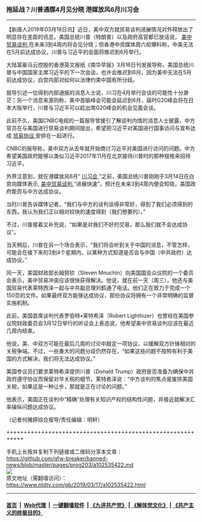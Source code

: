 ### 拖延战？川普通牒4月见分晓 港媒放风6月川习会
------------------------

<div class="post_content" itemprop="articleBody">
 <p>
  【新唐人2019年03月18日讯】近日，美中双方就贸易谈判进展情况对外释放出了明显存在差距的讯息。美国总统川普（特朗普）以及政府高官都已放话说，
  <a href="https://www.ntdtv.com/gb/34765.htm">
   美中贸易谈判
  </a>
  在未来3到4周内将会见分晓；但香港中资媒体周六却爆料称，中美无法在5月前达成协议，川普与习近平的会面将推迟到6月举行。
 </p>
 <p>
  大陆富豪马云控股的香港英文报纸《南华早报》3月16日刊发报导称，美国总统川普与中国国家主席习近平的下一次会谈，也许会推迟到6月，因为美中无法在5月前达成协议，白宫内部对如何以法律约束中国有所分歧。
 </p>
 <p>
  报导引述一位得到内部通报的消息人士说，川习在4月举行会谈的可能性十分渺茫；另一个消息来源则称，美中首脑峰会可能会延迟到6月，届时G20峰会将在日本大阪举行，川普与习近平可以趁出席G20峰会的机会见面会谈。
 </p>
 <p>
  此前不久，美国CNBC电视的一篇报导曾援引了解谈判内情的消息人士披露，中方官员在与美国进行贸易谈判期间提出，希望把习近平对美国进行国事访问与宣布达成
  <a href="https://www.ntdtv.com/gb/贸易协议.htm">
   贸易协议
  </a>
  安排在一起进行。
 </p>
 <p>
  CNBC的报导称，美中双方从去年就开始商讨习近平对美国进行访问的问题。中方希望美国政府能够以类似习近平2017年11月在北京接待川普时的那种规格来招待习近平。
 </p>
 <p>
  外界注意到，就在港媒放风6月“
  <a href="https://www.ntdtv.com/gb/川习会.htm">
   川习会
  </a>
  ”之前，美国总统川普刚刚于3月14日在白宫向媒体表示,
  <a href="https://www.ntdtv.com/gb/34765.htm">
   美中贸易谈判
  </a>
  “进展快速”，预计在未来3到4周内便会知晓，美国政府能否与中方达成协议。
 </p>
 <p>
  当时川普告诉媒体记者，“我们与中方的谈判谈得非常好，得到了我们必须得到的东西，我认为我们正以相对较快的速度得到（我们想要的）。”
 </p>
 <p>
  不过，川普接着又补充说，“如果是对我们不好的交易，那么我们就不会达成协议”。
 </p>
 <p>
  当天稍后，川普在另一个场合表示，“我们将会听到关于中国的消息，不管怎样，可能会在接下来的3到4个星期内，以某种方式知道是否会与中国（中共政府）达成协议。”
 </p>
 <p>
  同一天，美国财政部长姆努钦（Steven Mnuchin）向美国国会众议院的一个委员会表示，美中贸易冲突应该很快获得解决。他说，就在前一天（周三），他还与美国贸易代表莱特西泽一起与中共副总理刘鹤通了电话。他们正在致力于完成一个150页的文件。如果最终双方能够达成协议，那份协议将拥有一个非常明确的监督实施机制。
 </p>
 <p>
  此前，美国首席谈判代表罗伯特•莱特希泽（Robert Lighthizer）也曾经在美国参议院财政委员会3月12日举行的听证会上表态说，他希望美中贸易谈判应该在最近几周内结束。
 </p>
 <p>
  他说，美、中双方可能在最后几周的讨论中敲定一项协议，以缓解双方针锋相对的关税争端。不过，一些重大的问题分歧仍然存在，“如果这些问题不按照有利于美国的方式解决，我们将无法达成协议。”
 </p>
 <p>
  美国参议员们要求莱特希泽提供川普（Donald Trump）政府是否准备为确保中共政府遵守协议而保留对华关税的细节。莱特希泽说：“中方谈判的焦点是废除美国关税，如果这是一种让步，那就是正在讨论的问题。”
 </p>
 <p>
  他表示，美国正在谈判中“精确”处理有关知识产权的结构性问题，并接近就解决汇率操纵问题达成协议。
 </p>
 <p>
  （记者何雅婷综合报导/责任编辑：明轩）
 </p>
 <div class="single_ad">
 </div>
</div>

+++++++++++++++++++++++++++++++++++++++++++++++++++++++++++<br/><br/>
手机上长按并复制下列链接或二维码分享本文章：<br/>
https://github.com/gfw-breaker/banned-news/blob/master/pages/prog203/a102535422.md <br/>
<a href='https://github.com/gfw-breaker/banned-news/blob/master/pages/prog203/a102535422.md'><img src='https://github.com/gfw-breaker/banned-news/blob/master/pages/prog203/a102535422.md.png'/></a> <br/>
原文地址（需翻墙访问）：https://www.ntdtv.com/gb/2019/03/17/a102535422.html


------------------------
#### [首页](https://github.com/gfw-breaker/banned-news/blob/master/README.md) &nbsp;|&nbsp; [Web代理](https://github.com/labour-camp/helloworld) &nbsp;|&nbsp; [一键翻墙软件](https://github.com/gfw-breaker/nogfw/blob/master/README.md) &nbsp;| [《九评共产党》](https://github.com/gfw-breaker/9ping.md/blob/master/README.md#九评之一评共产党是什么) | [《解体党文化》](https://github.com/gfw-breaker/jtdwh.md/blob/master/README.md) | [《共产主义的终极目的》](https://github.com/gfw-breaker/gczydzjmd.md/blob/master/README.md)

